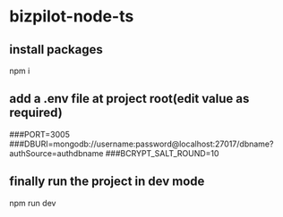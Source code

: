 # bizpilot-node-ts

## install packages
npm i

## add a .env file at project root(edit value as required)
###PORT=3005
###DBURI=mongodb://username:password@localhost:27017/dbname?authSource=authdbname
###BCRYPT_SALT_ROUND=10

## finally run the project in dev mode
npm run dev

